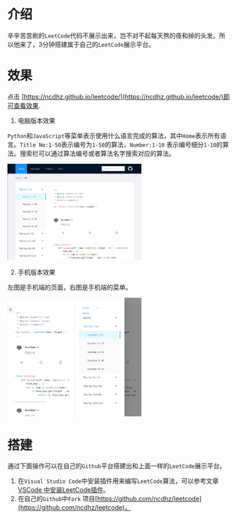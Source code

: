 # 介绍

辛辛苦苦刷的`LeetCode`代码不展示出来，岂不对不起每天熬的夜和掉的头发。所以他来了，3分钟搭建属于自己的`LeetCode`展示平台。

# 效果

点击 [https://ncdhz.github.io/leetcode/](https://ncdhz.github.io/leetcode/)即可查看效果.

1. 电脑版本效果

`Python`和`JavaScript`等菜单表示使用什么语言完成的算法，其中`Home`表示所有语言。`Title No:1-50`表示编号为`1-50`的算法，`Number:1-10` 表示编号细分`1-10`的算法。搜索栏可以通过算法编号或者算法名字搜索对应的算法。

<img src="./docs/images/computer.png" width="60%"/>


2. 手机版本效果

左图是手机端的页面，右图是手机端的菜单。

<img src="./docs/images/phone.png" width="30%" style="float:left;"/>
<img src="./docs/images/phone_menu.png" width="30%"/>

# 搭建

通过下面操作可以在自己的`Github`平台搭建出和上面一样的`LeetCode`展示平台。

1. 在`Visual Studio Code`中安装插件用来编写`LeetCode`算法，可以参考文章[VSCode 中安装LeetCode插件](https://zhuanlan.zhihu.com/p/561622236)。
2. 在自己的`Github`中`Fork` 项目[https://github.com/ncdhz/leetcode](https://github.com/ncdhz/leetcode)，